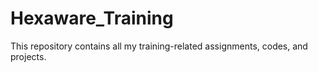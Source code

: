 # Hexaware_Training
This repository contains all my training-related assignments, codes, and projects.
